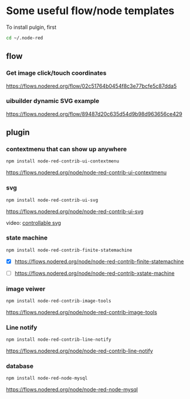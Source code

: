 # Some useful flow/node templates

To install pulgin, first

```sh
cd ~/.node-red
```

## flow

### Get image click/touch coordinates

https://flows.nodered.org/flow/02c51764b0454f8c3e77bcfe5c87dda5

### uibuilder dynamic SVG example

https://flows.nodered.org/flow/89487d20c635d54d9b98d963656ce429

## plugin

### contextmenu that can show up anywhere

```sh
npm install node-red-contrib-ui-contextmenu
```

https://flows.nodered.org/node/node-red-contrib-ui-contextmenu

### svg

```sh
npm install node-red-contrib-ui-svg
```

https://flows.nodered.org/node/node-red-contrib-ui-svg

video: [controllable svg](https://www.youtube.com/watch?v=xR9__HZ3crc)

### state machine
```sh
npm install node-red-contrib-finite-statemachine
```
- [x] https://flows.nodered.org/node/node-red-contrib-finite-statemachine

- [ ] https://flows.nodered.org/node/node-red-contrib-xstate-machine

### image veiwer

```sh
npm install node-red-contrib-image-tools
```

https://flows.nodered.org/node/node-red-contrib-image-tools

### Line notify

```sh
npm install node-red-contrib-line-notify
```
https://flows.nodered.org/node/node-red-contrib-line-notify

### database

```sh
npm install node-red-node-mysql
```
https://flows.nodered.org/node/node-red-node-mysql